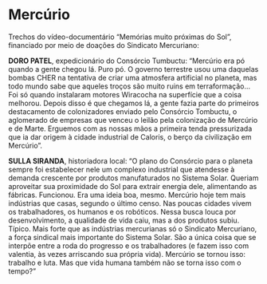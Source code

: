 # Mercúrio

Trechos do vídeo-documentário “Memórias muito próximas do Sol”, financiado por meio de doações do Sindicato Mercuriano:

**DORO PATEL**, expedicionário do Consórcio Tumbuctu: “Mercúrio era pó quando a gente chegou lá. Puro pó. O governo terrestre usou uma daquelas bombas CHER na tentativa de criar uma atmosfera artificial no planeta, mas todo mundo sabe que aqueles troços são muito ruins em terraformação… Foi só quando instalaram motores Wiracocha na superfície que a coisa melhorou. Depois disso é que chegamos lá, a gente fazia parte do primeiros destacamento de colonizadores enviado pelo Consórcio Tombuctu, o aglomerado de empresas que venceu o leilão pela colonização de Mercúrio e de Marte. Erguemos com as nossas mãos a primeira tenda pressurizada que ia dar origem à cidade industrial de Caloris, o berço da civilização em Mercúrio”.

**SULLA SIRANDA**, historiadora local: “O plano do Consórcio para o planeta sempre foi estabelecer nele um complexo industrial que atendesse à demanda crescente por produtos manufaturados no Sistema Solar. Queriam aproveitar sua proximidade do Sol para extrair energia dele, alimentando as fábricas. Funcionou. Era uma ideia boa, mesmo. Mercúrio hoje tem mais indústrias que casas, segundo o último censo. Nas poucas cidades vivem os trabalhadores, os humanos e os robóticos. Nessa busca louca por desenvolvimento, a qualidade de vida caiu, mas a dos produtos subiu. Típico. Mais forte que as indústrias mercurianas só o Sindicato Mercuriano, a força sindical mais importante do Sistema Solar. São a única coisa que se interpõe entre a roda do progresso e os trabalhadores (e fazem isso com valentia, às vezes arriscando sua própria vida). Mercúrio se tornou isso: trabalho e luta. Mas que vida humana também não se torna isso com o tempo?”
